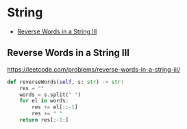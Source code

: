 # String

+ [Reverse Words in a String III](#reverse-words-in-a-string-iii)

[comment]: <> (Stop)

## Reverse Words in a String III

https://leetcode.com/problems/reverse-words-in-a-string-iii/

```python
def reverseWords(self, s: str) -> str:
    res = ""
    words = s.split(" ")
    for el in words:
        res += el[::-1]
        res += " "
    return res[:-1:]
```